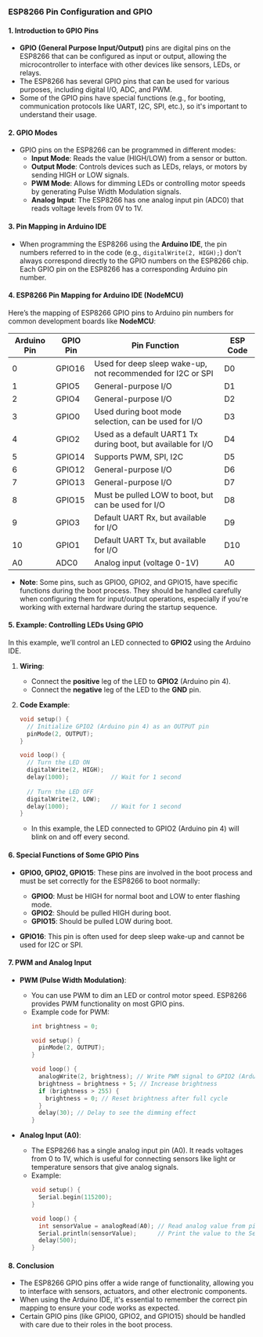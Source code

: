 ### **ESP8266 Pin Configuration and GPIO**

#### 1. **Introduction to GPIO Pins**
- **GPIO (General Purpose Input/Output)** pins are digital pins on the ESP8266 that can be configured as input or output, allowing the microcontroller to interface with other devices like sensors, LEDs, or relays.
- The ESP8266 has several GPIO pins that can be used for various purposes, including digital I/O, ADC, and PWM.
- Some of the GPIO pins have special functions (e.g., for booting, communication protocols like UART, I2C, SPI, etc.), so it's important to understand their usage.

#### 2. **GPIO Modes**
- GPIO pins on the ESP8266 can be programmed in different modes:
  - **Input Mode**: Reads the value (HIGH/LOW) from a sensor or button.
  - **Output Mode**: Controls devices such as LEDs, relays, or motors by sending HIGH or LOW signals.
  - **PWM Mode**: Allows for dimming LEDs or controlling motor speeds by generating Pulse Width Modulation signals.
  - **Analog Input**: The ESP8266 has one analog input pin (ADC0) that reads voltage levels from 0V to 1V.

#### 3. **Pin Mapping in Arduino IDE**
- When programming the ESP8266 using the **Arduino IDE**, the pin numbers referred to in the code (e.g., `digitalWrite(2, HIGH);`) don't always correspond directly to the GPIO numbers on the ESP8266 chip. Each GPIO pin on the ESP8266 has a corresponding Arduino pin number.
  
#### 4. **ESP8266 Pin Mapping for Arduino IDE (NodeMCU)**
Here’s the mapping of ESP8266 GPIO pins to Arduino pin numbers for common development boards like **NodeMCU**:

| Arduino Pin | GPIO Pin | Pin Function                                            | ESP Code |
|--------------|----------|--------------------------------------------------------|----------|
| 0            | GPIO16   | Used for deep sleep wake-up, not recommended for I2C or SPI | D0       |
| 1            | GPIO5    | General-purpose I/O                                    | D1       |
| 2            | GPIO4    | General-purpose I/O                                    | D2       |
| 3            | GPIO0    | Used during boot mode selection, can be used for I/O  | D3       |
| 4            | GPIO2    | Used as a default UART1 Tx during boot, but available for I/O | D4       |
| 5            | GPIO14   | Supports PWM, SPI, I2C                                 | D5       |
| 6            | GPIO12   | General-purpose I/O                                    | D6       |
| 7            | GPIO13   | General-purpose I/O                                    | D7       |
| 8            | GPIO15   | Must be pulled LOW to boot, but can be used for I/O   | D8       |
| 9            | GPIO3    | Default UART Rx, but available for I/O                 | D9       |
| 10           | GPIO1    | Default UART Tx, but available for I/O                 | D10      |
| A0           | ADC0     | Analog input (voltage 0-1V)                           | A0       |
  
- **Note**: Some pins, such as GPIO0, GPIO2, and GPIO15, have specific functions during the boot process. They should be handled carefully when configuring them for input/output operations, especially if you're working with external hardware during the startup sequence.

#### 5. **Example: Controlling LEDs Using GPIO**
In this example, we’ll control an LED connected to **GPIO2** using the Arduino IDE.

1. **Wiring**:
   - Connect the **positive** leg of the LED to **GPIO2** (Arduino pin 4).
   - Connect the **negative** leg of the LED to the **GND** pin.

2. **Code Example**:
   ```cpp
   void setup() {
     // Initialize GPIO2 (Arduino pin 4) as an OUTPUT pin
     pinMode(2, OUTPUT); 
   }

   void loop() {
     // Turn the LED ON
     digitalWrite(2, HIGH);  
     delay(1000);            // Wait for 1 second
     
     // Turn the LED OFF
     digitalWrite(2, LOW);   
     delay(1000);            // Wait for 1 second
   }
   ```
   - In this example, the LED connected to GPIO2 (Arduino pin 4) will blink on and off every second.

#### 6. **Special Functions of Some GPIO Pins**
- **GPIO0, GPIO2, GPIO15**: These pins are involved in the boot process and must be set correctly for the ESP8266 to boot normally:
  - **GPIO0**: Must be HIGH for normal boot and LOW to enter flashing mode.
  - **GPIO2**: Should be pulled HIGH during boot.
  - **GPIO15**: Should be pulled LOW during boot.
  
- **GPIO16**: This pin is often used for deep sleep wake-up and cannot be used for I2C or SPI.

#### 7. **PWM and Analog Input**
- **PWM (Pulse Width Modulation)**:
  - You can use PWM to dim an LED or control motor speed. ESP8266 provides PWM functionality on most GPIO pins.
  - Example code for PWM:
    ```cpp
    int brightness = 0;

    void setup() {
      pinMode(2, OUTPUT);
    }

    void loop() {
      analogWrite(2, brightness); // Write PWM signal to GPIO2 (Arduino pin 4)
      brightness = brightness + 5; // Increase brightness
      if (brightness > 255) {
        brightness = 0; // Reset brightness after full cycle
      }
      delay(30); // Delay to see the dimming effect
    }
    ```

- **Analog Input (A0)**:
  - The ESP8266 has a single analog input pin (A0). It reads voltages from 0 to 1V, which is useful for connecting sensors like light or temperature sensors that give analog signals.
  - Example:
    ```cpp
    void setup() {
      Serial.begin(115200);
    }

    void loop() {
      int sensorValue = analogRead(A0); // Read analog value from pin A0
      Serial.println(sensorValue);      // Print the value to the Serial Monitor
      delay(500);
    }
    ```

#### 8. **Conclusion**
- The ESP8266 GPIO pins offer a wide range of functionality, allowing you to interface with sensors, actuators, and other electronic components.
- When using the Arduino IDE, it's essential to remember the correct pin mapping to ensure your code works as expected.
- Certain GPIO pins (like GPIO0, GPIO2, and GPIO15) should be handled with care due to their roles in the boot process.
